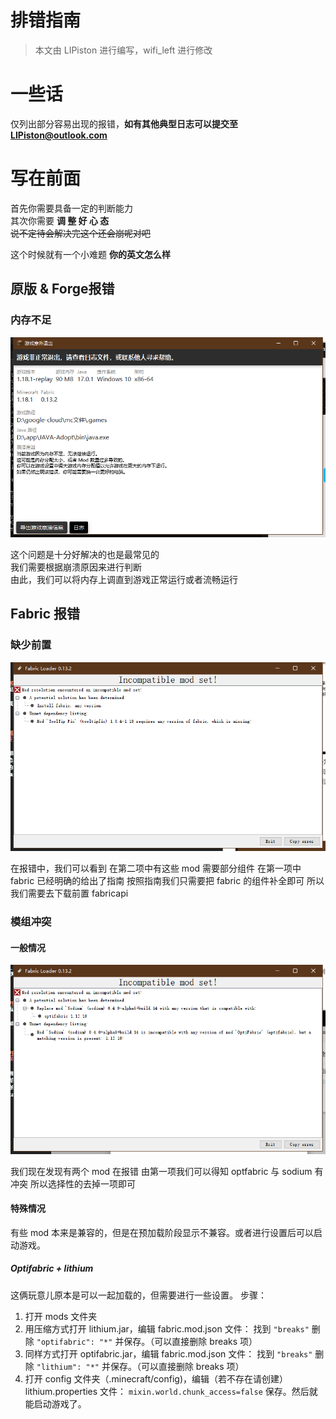 # 排错指南

> 本文由 LIPiston 进行编写，wifi_left 进行修改

# 一些话
仅列出部分容易出现的报错，__如有其他典型日志可以提交至 [LIPiston@outlook.com](mailto:LIPiston@outlook.com)__

# 写在前面

首先你需要具备一定的判断能力  
其次你需要 __调 整 好 心 态__  
~~说不定待会解决完这个还会崩呢对吧~~

这个时候就有一个小难题 __你的英文怎么样__ 

## 原版 & Forge报错
### 内存不足
![1](./assets/img/docs/debug/vanilla_mem.png)

这个问题是十分好解决的也是最常见的  
我们需要根据崩溃原因来进行判断  
由此，我们可以将内存上调直到游戏正常运行或者流畅运行

## Fabric 报错
### 缺少前置
![2](./assets/img/docs/debug/fabric1.png)

在报错中，我们可以看到
在第二项中有这些 mod 需要部分组件
在第一项中 fabric 已经明确的给出了指南
按照指南我们只需要把 fabric 的组件补全即可
所以我们需要去下载前置 fabricapi

### 模组冲突
#### 一般情况
![3](./assets/img/docs/debug/fabric2.png)

我们现在发现有两个 mod 在报错
由第一项我们可以得知 optfabric 与 sodium 有冲突
所以选择性的去掉一项即可

#### 特殊情况
有些 mod 本来是兼容的，但是在预加载阶段显示不兼容。或者进行设置后可以启动游戏。
##### Optifabric + lithium
这俩玩意儿原本是可以一起加载的，但需要进行一些设置。
步骤：
1. 打开 mods 文件夹
2. 用压缩方式打开 lithium.jar，编辑 fabric.mod.json 文件：
   找到 `"breaks"`
   删除 `"optifabric": "*"` 并保存。（可以直接删除 breaks 项）
3. 同样方式打开 optifabric.jar，编辑 fabric.mod.json 文件：
   找到 `"breaks"`
   删除 `"lithium": "*"` 并保存。（可以直接删除 breaks 项）
4. 打开 config 文件夹（.minecraft/config)，编辑（若不存在请创建）lithium.properties 文件：
   `mixin.world.chunk_access=false`
   保存。然后就能启动游戏了。
